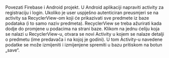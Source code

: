 Povezati Firebase i Android projekt. U Android aplikaciji napraviti activity za registraciju i login. Ukoliko je user uspješno autenticiran preusmjeri se na activity sa RecyclerView-om koji će prikazivati sve predmete iz baze podataka (i to samo naziv predmeta). RecyclerView se treba ažurirati kada dodje do promjene u podacima na strani baze. 
Klikom na jednu ćeliju koja se nalazi u RecyclerView-u, otvara se novi Activity u kojem se nalaze detalji o predmetu  (ime predavača i na kojoj je godini). U tom Activity-u navedene podatke se može izmijeniti i izmijenjene spremiti u bazu pritiskom na botun „save“. 

